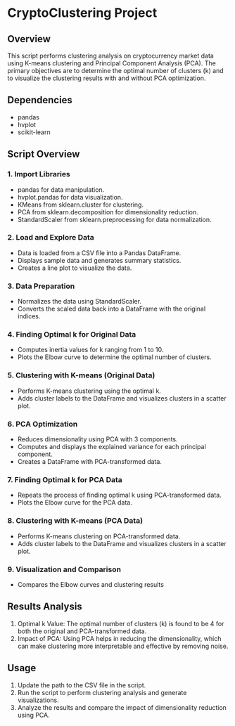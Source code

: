 # CryptoClustering Project

## Overview

This script performs clustering analysis on cryptocurrency market data using K-means clustering and Principal Component Analysis (PCA). The primary objectives are to determine the optimal number of clusters (k) and to visualize the clustering results with and without PCA optimization.

## Dependencies
* pandas
* hvplot
* scikit-learn

## Script Overview
### 1. Import Libraries
- pandas for data manipulation.
- hvplot.pandas for data visualization.
- KMeans from sklearn.cluster for clustering.
- PCA from sklearn.decomposition for dimensionality reduction.
- StandardScaler from sklearn.preprocessing for data normalization.
### 2. Load and Explore Data
- Data is loaded from a CSV file into a Pandas DataFrame.
- Displays sample data and generates summary statistics.
- Creates a line plot to visualize the data.
### 3. Data Preparation
- Normalizes the data using StandardScaler.
- Converts the scaled data back into a DataFrame with the original indices.
### 4. Finding Optimal k for Original Data
- Computes inertia values for k ranging from 1 to 10.
- Plots the Elbow curve to determine the optimal number of clusters.
### 5. Clustering with K-means (Original Data)
- Performs K-means clustering using the optimal k.
- Adds cluster labels to the DataFrame and visualizes clusters in a scatter plot.
### 6. PCA Optimization
- Reduces dimensionality using PCA with 3 components.
- Computes and displays the explained variance for each principal component.
- Creates a DataFrame with PCA-transformed data.
### 7. Finding Optimal k for PCA Data
- Repeats the process of finding optimal k using PCA-transformed data.
- Plots the Elbow curve for the PCA data.
### 8. Clustering with K-means (PCA Data)
- Performs K-means clustering on PCA-transformed data.
- Adds cluster labels to the DataFrame and visualizes clusters in a scatter plot.
### 9. Visualization and Comparison
- Compares the Elbow curves and clustering results

## Results Analysis
1. Optimal k Value: The optimal number of clusters (k) is found to be 4 for both the original and PCA-transformed data.
2. Impact of PCA: Using PCA helps in reducing the dimensionality, which can make clustering more interpretable and effective by removing noise.

## Usage
1. Update the path to the CSV file in the script.
2. Run the script to perform clustering analysis and generate visualizations.
3. Analyze the results and compare the impact of dimensionality reduction using PCA.

